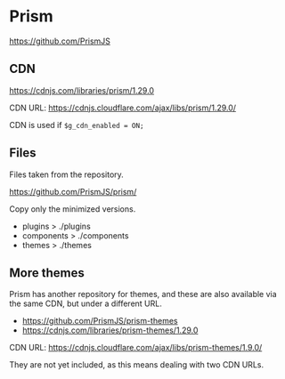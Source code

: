 Prism
===

https://github.com/PrismJS


CDN
---

https://cdnjs.com/libraries/prism/1.29.0

CDN URL: https://cdnjs.cloudflare.com/ajax/libs/prism/1.29.0/

CDN is used if `$g_cdn_enabled = ON;`


Files
---

Files taken from the repository.

https://github.com/PrismJS/prism/

Copy only the minimized versions.

- plugins > ./plugins
- components > ./components
- themes > ./themes


More themes
---

Prism has another repository for themes, and these are also available via the same CDN, but under a different URL.

- https://github.com/PrismJS/prism-themes
- https://cdnjs.com/libraries/prism-themes/1.29.0
 
CDN URL: https://cdnjs.cloudflare.com/ajax/libs/prism-themes/1.9.0/

They are not yet included, as this means dealing with two CDN URLs.
